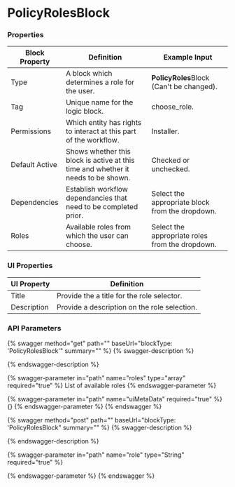 # PolicyRolesBlock

### Properties

| Block Property | Definition                                                                        | Example Input                                   |
| -------------- | --------------------------------------------------------------------------------- | ----------------------------------------------- |
| Type           | A block which determines a role for the user.                                     | **PolicyRoles**Block (Can't be changed).        |
| Tag            | Unique name for the logic block.                                                  | choose_role.                                    |
| Permissions    | Which entity has rights to interact at this part of the workflow.                 | Installer.                                      |
| Default Active | Shows whether this block is active at this time and whether it needs to be shown. | Checked or unchecked.                           |
| Dependencies   | Establish workflow dependancies that need to be completed prior.                  | Select the appropriate block from the dropdown. |
| Roles          | Available roles from which the user can choose.                                   | Select the appropriate roles from the dropdown. |

### UI Properties

| UI Property | Definition                                   |
| ----------- | -------------------------------------------- |
| Title       | Provide the a title for the role selector.   |
| Description | Provide a description on the role selection. |

### API Parameters

{% swagger method="get" path="" baseUrl="blockType: 'PolicyRolesBlock'" summary="" %}
{% swagger-description %}

{% endswagger-description %}

{% swagger-parameter in="path" name="roles" type="array" required="true" %}
List of available roles
{% endswagger-parameter %}

{% swagger-parameter in="path" name="uiMetaData" required="true" %}
{}
{% endswagger-parameter %}
{% endswagger %}

{% swagger method="post" path="" baseUrl="blockType: 'PolicyRolesBlock" summary="" %}
{% swagger-description %}

{% endswagger-description %}

{% swagger-parameter in="path" name="role" type="String" required="true" %}

{% endswagger-parameter %}
{% endswagger %}
